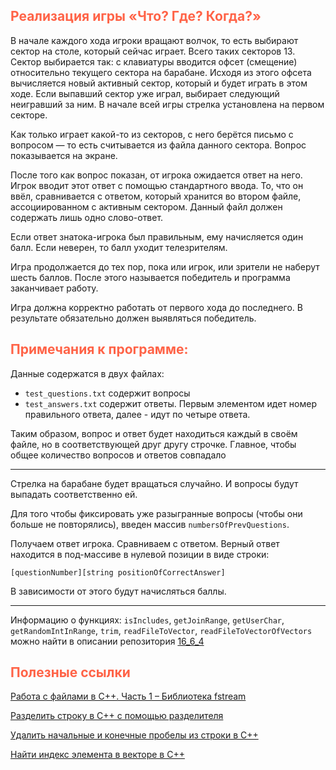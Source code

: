 ## <font color="tomato">Реализация игры «Что? Где? Когда?»</font>

В начале каждого хода игроки вращают волчок, то есть выбирают сектор на столе, который сейчас играет. 
Всего таких секторов 13. 
Сектор выбирается так: с клавиатуры вводится офсет (смещение) относительно текущего сектора на барабане. 
Исходя из этого офсета вычисляется новый активный сектор, который и будет играть в этом ходе. 
Если выпавший сектор уже играл, выбирает следующий неигравший за ним. 
В начале всей игры стрелка установлена на первом секторе.

Как только играет какой-то из секторов, с него берётся письмо 
с вопросом — то есть считывается из файла данного сектора. 
Вопрос показывается на экране.

После того как вопрос показан, от игрока ожидается ответ на него. 
Игрок вводит этот ответ с помощью стандартного ввода. 
То, что он ввёл, сравнивается с ответом, который хранится во втором файле, ассоциированном с активным сектором. 
Данный файл должен содержать лишь одно слово-ответ.

Если ответ знатока-игрока был правильным, ему начисляется один балл. 
Если неверен, то балл уходит телезрителям.

Игра продолжается до тех пор, пока или игрок, или зрители не наберут шесть баллов. 
После этого называется победитель и программа заканчивает работу.

Игра должна корректно работать от первого хода до последнего. 
В результате обязательно должен выявляться победитель.

## <font color="tomato">Примечания к программе:</font>

Данные содержатся в двух файлах: 

- `test_questions.txt` содержит вопросы
- `test_answers.txt` содержит ответы. Первым элементом идет номер правильного ответа, далее - идут по четыре ответа.

Таким образом, вопрос и ответ будет находиться каждый в своём файле, но в соответствующей друг другу строчке. 
Главное, чтобы общее количество вопросов и ответов совпадало

---

Стрелка на барабане будет вращаться случайно. И вопросы будут выпадать соответственно ей. 

Для того чтобы фиксировать уже разыгранные вопросы (чтобы они больше не повторялись), введен массив `numbersOfPrevQuestions`.

Получаем ответ игрока. Сравниваем с ответом. 
Верный ответ находится в под-массиве в нулевой позиции в виде строки:

```text
[questionNumber][string positionOfCorrectAnswer]
```
В зависимости от этого будут начисляться баллы.

---

Информацию о функциях: 
`isIncludes`, 
`getJoinRange`, 
`getUserChar`, 
`getRandomIntInRange`, 
`trim`, 
`readFileToVector`, 
`readFileToVectorOfVectors` 
можно найти в описании репозитория [16_6_4](https://github.com/VladislavNovak/16_6_4)

## <font color="tomato">Полезные ссылки</font>

[Работа с файлами в C++. Часть 1 – Библиотека fstream](https://purecodecpp.com/archives/2751)

[Разделить строку в C++ с помощью разделителя](https://www.techiedelight.com/ru/split-string-cpp-using-delimiter/)

[Удалить начальные и конечные пробелы из строки в C++](https://www.techiedelight.com/ru/remove-leading-and-trailing-spaces-from-a-string-in-cpp/)

[Найти индекс элемента в векторе в C++](https://www.techiedelight.com/ru/find-index-element-vector-cpp/)
